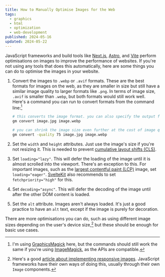 ```yaml
---
title: How to Manually Optimise Images for the Web
tags:
  - graphics
  - html
  - optimization
  - web-development
published: 2024-05-16
updated: 2024-05-22
---
```


JavaScript frameworks and build tools like [Next.js](https://nextjs.org/), [Astro](https://astro.build/), and [Vite](https://vitejs.dev/) perform optimisations on images to improve the performance of websites. If you're not using any tools that does this automatically, here are some things you can do to optimise the images in your website.

1. Convert the images to `.webp` or `.avif` formats. These are the best formats for images on the web, as they are smaller in size but still have a similar image quality to larger formats like `.png`. In terms of image size, `.avif` is smaller than `.webp`, but both formats would still work well. Here's a command you can run to convert formats from the command line:[^1]

   ```bash
   # this converts the image format. you can also specify the output file name
   gm convert image.jpg image.webp

   # you can shrink the image size even further at the cost of image quality
   gm convert -quality 75 image.jpg image.webp
   ```

2. Set the `width` and `height` attributes. Just use the image's size if you're not resizing it. This is needed to prevent [cumulative layout shifts (CLS)](https://web.dev/articles/cls).
3. Set `loading="lazy"`. This will defer the loading of the image until it is almost scrolled into the viewport. There's an exception to this. For important images, such as the [largest contentful paint (LCP)](https://web.dev/articles/lcp) image, set `loading="eager"`. [SvelteKit](https://kit.svelte.dev/docs/images) also recommends to set `fetchpriority="high"` for this.
4. Set `decoding="async"`. This will defer the decoding of the image until after the other DOM content is loaded.
5. Set the `alt` attribute. Images aren't always loaded. It's just a good practice to have an `alt` text, except if the image is purely for decoration.

There are more optimisations you can do, such as using different image sizes depending on the user's device size,[^2] but these should be enough for basic use cases.

[^1]: I'm using [GraphicsMagick](http://www.graphicsmagick.org/) here, but the commands should still work the same if you're using [ImageMagick](https://imagemagick.org), as the APIs are compatible.
[^2]: Here's a good [article about implementing responsive images](https://developer.mozilla.org/en-US/docs/Learn/HTML/Multimedia_and_embedding/Responsive_images). JavaScript frameworks have their own ways of doing this, usually through their own `Image` components.
